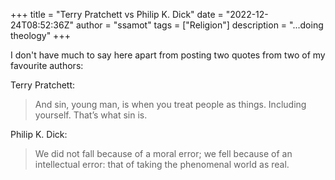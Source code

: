 +++
title = "Terry Pratchett vs Philip K. Dick"
date = "2022-12-24T08:52:36Z"
author = "ssamot"
tags = ["Religion"]
description = "...doing theology"
+++

I don't have much to say here apart from posting two quotes from two of my favourite authors: 

Terry Pratchett: 
> And sin, young man, is when you treat people as things. Including yourself. That’s what sin is.

Philip K. Dick: 
> We did not fall because of a moral error; we fell because of an intellectual error: that of taking the phenomenal world as real.